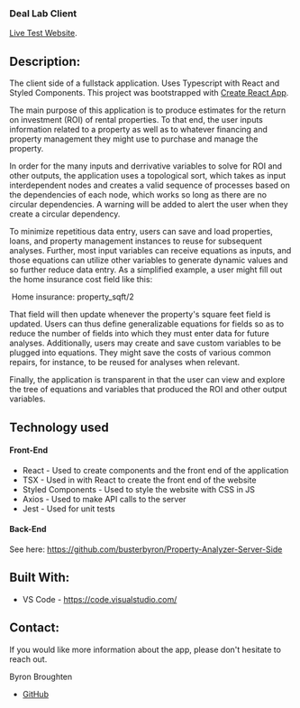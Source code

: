 ### Deal Lab Client

[Live Test Website](https://ultimate-property-analyzer.herokuapp.com/).

## Description:

The client side of a fullstack application. Uses Typescript with React and Styled Components. This project was bootstrapped with [Create React App](https://github.com/facebook/create-react-app).

The main purpose of this application is to produce estimates for the return on investment (ROI) of rental properties. To that end, the user inputs information related to a property as well as to whatever financing and property management they might use to purchase and manage the property.

In order for the many inputs and derrivative variables to solve for ROI and other outputs, the application uses a topological sort, which takes as input interdependent nodes and creates a valid sequence of processes based on the dependencies of each node, which works so long as there are no circular dependencies. A warning will be added to alert the user when they create a circular dependency.

To minimize repetitious data entry, users can save and load properties, loans, and property management instances to reuse for subsequent analyses. Further, most input variables can receive equations as inputs, and those equations can utilize other variables to generate dynamic values and so further reduce data entry. As a simplified example, a user might fill out the home insurance cost field like this:

&nbsp;Home insurance: property_sqft/2

That field will then update whenever the property's square feet field is updated. Users can thus define generalizable equations for fields so as to reduce the number of fields into which they must enter data for future analyses. Additionally, users may create and save custom variables to be plugged into equations. They might save the costs of various common repairs, for instance, to be reused for analyses when relevant.

Finally, the application is transparent in that the user can view and explore the tree of equations and variables that produced the ROI and other output variables.

## Technology used

#### Front-End

- React - Used to create components and the front end of the application
- TSX - Used in with React to create the front end of the website
- Styled Components - Used to style the website with CSS in JS
- Axios - Used to make API calls to the server
- Jest - Used for unit tests

#### Back-End

See here: https://github.com/busterbyron/Property-Analyzer-Server-Side

## Built With:

- VS Code - https://code.visualstudio.com/

## Contact:

If you would like more information about the app, please don't hesitate to reach out.

Byron Broughten

- [GitHub](https://github.com/ByronBroughten)
